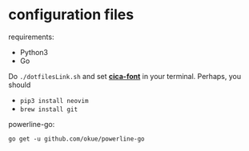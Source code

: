 # configuration files

requirements:

- Python3
- Go

Do `./dotfilesLink.sh` and set [**cica-font**](github.com/miiton/Cica) in your terminal.
Perhaps, you should

- `pip3 install neovim`
- `brew install git`

powerline-go:

`go get -u github.com/okue/powerline-go`
